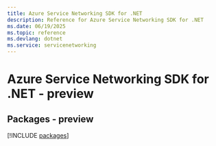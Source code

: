 ```yaml
---
title: Azure Service Networking SDK for .NET
description: Reference for Azure Service Networking SDK for .NET
ms.date: 06/19/2025
ms.topic: reference
ms.devlang: dotnet
ms.service: servicenetworking
---
```

# Azure Service Networking SDK for .NET - preview
## Packages - preview
[!INCLUDE [packages](service-networking-index.md)]